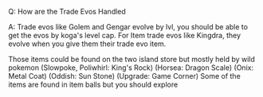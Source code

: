 Q: How are the Trade Evos Handled

A: Trade evos like Golem and Gengar evolve by lvl, you should be able to get the evos by koga's level cap.
For Item trade evos like Kingdra, they evolve when you give them their trade evo item.

Those items could be found on the two island store but mostly held by wild pokemon (Slowpoke, Poliwhirl: King's Rock) (Horsea: Dragon Scale) (Onix: Metal Coat) (Oddish: Sun Stone) (Upgrade: Game Corner)
Some of the items are found in item balls but you should explore

